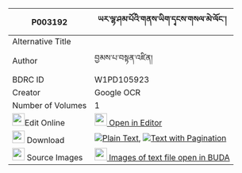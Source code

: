 |P003192|ཡར་ལྷ་ཤམ་པོའི་གནས་ཡིག་དྭངས་གསལ་མེ་ལོང་། 
| --- | --- 
|Alternative Title |
|Author| བྱམས་པ་བསྟན་འཛིན།
|BDRC ID | W1PD105923
|Creator | Google OCR
|Number of Volumes| 1
|<img width="25" src="https://img.icons8.com/color/25/000000/edit-property.png">Edit Online| [<img width="25" src="https://avatars.githubusercontent.com/u/45091458?s=200&v=4"> Open in Editor](http://editor.openpecha.org/P003192)
|<img width="25" src="https://img.icons8.com/fluent/48/000000/download-2.png"/>  Download | [![](https://img.icons8.com/color/20/000000/txt.png)Plain Text](https://github.com/Openpecha/P003192/releases/download/v1/yar_lha_shampo_i_neyik_dangsal_plain_P003192.zip), [![](https://img.icons8.com/color/20/000000/txt.png)Text with Pagination](https://github.com/Openpecha/P003192/releases/download/v1/yar_lha_shampo_i_neyik_dangsal_pages_P003192.zip)
|<img width="25" src="https://img.icons8.com/plasticine/100/000000/pictures-folder.png"/>  Source Images | [<img width="25" src="https://library.bdrc.io/icons/BUDA-small.svg"> Images of text file open in BUDA](https://library.bdrc.io/show/bdr:W1PD105923)